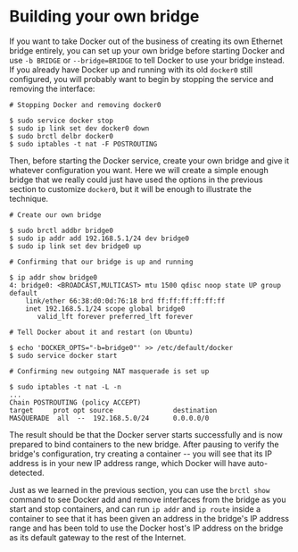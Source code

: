 # Building your own bridge
<a name="bridge-building"></a>

If you want to take Docker out of the business of creating its own Ethernet bridge entirely, you can set up your own bridge before starting Docker and use `-b BRIDGE` or `--bridge=BRIDGE` to tell Docker to use your bridge instead.  If you already have Docker up and running with its old `docker0` still configured, you will probably want to begin by stopping the service and removing the interface:

```
# Stopping Docker and removing docker0

$ sudo service docker stop
$ sudo ip link set dev docker0 down
$ sudo brctl delbr docker0
$ sudo iptables -t nat -F POSTROUTING
```

Then, before starting the Docker service, create your own bridge and give it whatever configuration you want.  Here we will create a simple enough bridge that we really could just have used the options in the previous section to customize `docker0`, but it will be enough to illustrate the technique.

```
# Create our own bridge

$ sudo brctl addbr bridge0
$ sudo ip addr add 192.168.5.1/24 dev bridge0
$ sudo ip link set dev bridge0 up

# Confirming that our bridge is up and running

$ ip addr show bridge0
4: bridge0: <BROADCAST,MULTICAST> mtu 1500 qdisc noop state UP group default
    link/ether 66:38:d0:0d:76:18 brd ff:ff:ff:ff:ff:ff
    inet 192.168.5.1/24 scope global bridge0
       valid_lft forever preferred_lft forever

# Tell Docker about it and restart (on Ubuntu)

$ echo 'DOCKER_OPTS="-b=bridge0"' >> /etc/default/docker
$ sudo service docker start

# Confirming new outgoing NAT masquerade is set up

$ sudo iptables -t nat -L -n
...
Chain POSTROUTING (policy ACCEPT)
target     prot opt source               destination
MASQUERADE  all  --  192.168.5.0/24      0.0.0.0/0
```

The result should be that the Docker server starts successfully and is now prepared to bind containers to the new bridge.  After pausing to verify the bridge's configuration, try creating a container -- you will see that its IP address is in your new IP address range, which Docker will have auto-detected.

Just as we learned in the previous section, you can use the `brctl show` command to see Docker add and remove interfaces from the bridge as you start and stop containers, and can run `ip addr` and `ip route` inside a container to see that it has been given an address in the bridge's IP address range and has been told to use the Docker host's IP address on the bridge as its default gateway to the rest of the Internet.
